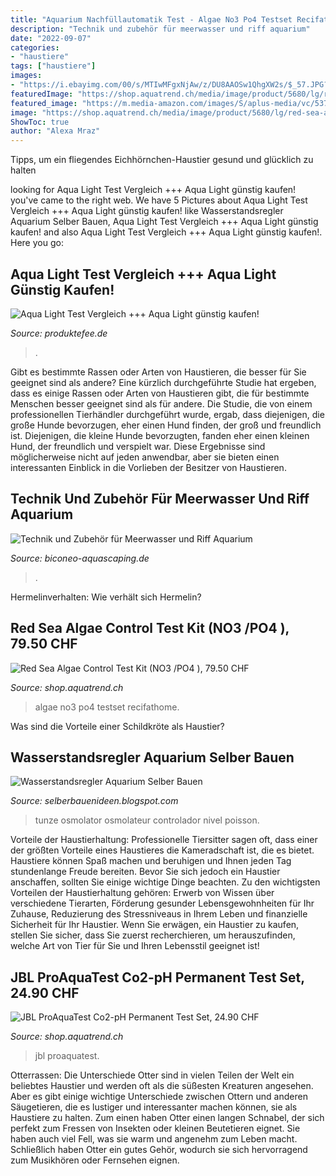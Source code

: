```yaml
---
title: "Aquarium Nachfüllautomatik Test - Algae No3 Po4 Testset Recifathome"
description: "Technik und zubehör für meerwasser und riff aquarium"
date: "2022-09-07"
categories:
- "haustiere"
tags: ["haustiere"]
images:
- "https://i.ebayimg.com/00/s/MTIwMFgxNjAw/z/DU8AAOSw1QhgXW2s/$_57.JPG?set_id=8800005007"
featuredImage: "https://shop.aquatrend.ch/media/image/product/5680/lg/red-sea-algae-control-test-kit-no3-po4-.jpg"
featured_image: "https://m.media-amazon.com/images/S/aplus-media/vc/537a4cae-a8d2-43e9-9e75-2e0dcdc9b052.jpg"
image: "https://shop.aquatrend.ch/media/image/product/5680/lg/red-sea-algae-control-test-kit-no3-po4-.jpg"
ShowToc: true
author: "Alexa Mraz"
---
```



Tipps, um ein fliegendes Eichhörnchen-Haustier gesund und glücklich zu halten

	

		
looking for Aqua Light Test Vergleich +++ Aqua Light günstig kaufen! you've came to the right web. We have 5 Pictures about Aqua Light Test Vergleich +++ Aqua Light günstig kaufen! like Wasserstandsregler Aquarium Selber Bauen, Aqua Light Test Vergleich +++ Aqua Light günstig kaufen! and also Aqua Light Test Vergleich +++ Aqua Light günstig kaufen!. Here you go:
		
    
## Aqua Light Test Vergleich +++ Aqua Light Günstig Kaufen!

<img loading=lazy src="https://i.ebayimg.com/00/s/MTIwMFgxNjAw/z/DU8AAOSw1QhgXW2s/$_57.JPG?set_id=8800005007" onerror="this.onerror=null;this.src='https://tse3.mm.bing.net/th?id=OIP.0WEPHGmTxj2Ra_gksAT2lAHaFj&amp;pid=15.1';" alt="Aqua Light Test Vergleich +++ Aqua Light günstig kaufen!">

_Source: produktefee.de_

>. 

	

Gibt es bestimmte Rassen oder Arten von Haustieren, die besser für Sie geeignet sind als andere?
Eine kürzlich durchgeführte Studie hat ergeben, dass es einige Rassen oder Arten von Haustieren gibt, die für bestimmte Menschen besser geeignet sind als für andere. Die Studie, die von einem professionellen Tierhändler durchgeführt wurde, ergab, dass diejenigen, die große Hunde bevorzugen, eher einen Hund finden, der groß und freundlich ist. Diejenigen, die kleine Hunde bevorzugten, fanden eher einen kleinen Hund, der freundlich und verspielt war. Diese Ergebnisse sind möglicherweise nicht auf jeden anwendbar, aber sie bieten einen interessanten Einblick in die Vorlieben der Besitzer von Haustieren.

    
## Technik Und Zubehör Für Meerwasser Und Riff Aquarium

<img loading=lazy src="http://www.biconeo-aquascaping.de/aquascaping/shop/images/eheim-streamon-stroemunspumpe-artlist.jpg" onerror="this.onerror=null;this.src='https://tse2.mm.bing.net/th?id=OIP.i6qQ_yWWvWHg--EOd7xGiAAAAA&amp;pid=15.1';" alt="Technik und Zubehör für Meerwasser und Riff Aquarium">

_Source: biconeo-aquascaping.de_

>. 

	

Hermelinverhalten: Wie verhält sich Hermelin?

    
## Red Sea Algae Control Test Kit (NO3 /PO4 ), 79.50 CHF

<img loading=lazy src="https://shop.aquatrend.ch/media/image/product/5680/lg/red-sea-algae-control-test-kit-no3-po4-.jpg" onerror="this.onerror=null;this.src='https://tse1.mm.bing.net/th?id=OIP.2-9RjgGRwviQ4Py6yXzhqgHaHa&amp;pid=15.1';" alt="Red Sea Algae Control Test Kit (NO3 /PO4 ), 79.50 CHF">

_Source: shop.aquatrend.ch_

>algae no3 po4 testset recifathome. 

	

Was sind die Vorteile einer Schildkröte als Haustier?

    
## Wasserstandsregler Aquarium Selber Bauen

<img loading=lazy src="https://m.media-amazon.com/images/S/aplus-media/vc/537a4cae-a8d2-43e9-9e75-2e0dcdc9b052.jpg" onerror="this.onerror=null;this.src='https://tse1.mm.bing.net/th?id=OIP.io99-nLzgqCUiVAbVXYJxwHaHa&amp;pid=15.1';" alt="Wasserstandsregler Aquarium Selber Bauen">

_Source: selberbauenideen.blogspot.com_

>tunze osmolator osmolateur controlador nivel poisson. 

	

Vorteile der Haustierhaltung:
Professionelle Tiersitter sagen oft, dass einer der größten Vorteile eines Haustieres die Kameradschaft ist, die es bietet. Haustiere können Spaß machen und beruhigen und Ihnen jeden Tag stundenlange Freude bereiten. Bevor Sie sich jedoch ein Haustier anschaffen, sollten Sie einige wichtige Dinge beachten. Zu den wichtigsten Vorteilen der Haustierhaltung gehören: Erwerb von Wissen über verschiedene Tierarten, Förderung gesunder Lebensgewohnheiten für Ihr Zuhause, Reduzierung des Stressniveaus in Ihrem Leben und finanzielle Sicherheit für Ihr Haustier. Wenn Sie erwägen, ein Haustier zu kaufen, stellen Sie sicher, dass Sie zuerst recherchieren, um herauszufinden, welche Art von Tier für Sie und Ihren Lebensstil geeignet ist!

    
## JBL ProAquaTest Co2-pH Permanent Test Set, 24.90 CHF

<img loading=lazy src="https://shop.aquatrend.ch/bilder/produkte/gross/JBL-ProAquaTest-Co2-pH-Permanent-Test-Set_b2.jpg" onerror="this.onerror=null;this.src='https://tse3.mm.bing.net/th?id=OIP.atqTSBDe6S9gjHxg3go_hgHaHa&amp;pid=15.1';" alt="JBL ProAquaTest Co2-pH Permanent Test Set, 24.90 CHF">

_Source: shop.aquatrend.ch_

>jbl proaquatest. 

	

Otterrassen: Die Unterschiede
Otter sind in vielen Teilen der Welt ein beliebtes Haustier und werden oft als die süßesten Kreaturen angesehen. Aber es gibt einige wichtige Unterschiede zwischen Ottern und anderen Säugetieren, die es lustiger und interessanter machen können, sie als Haustiere zu halten. Zum einen haben Otter einen langen Schnabel, der sich perfekt zum Fressen von Insekten oder kleinen Beutetieren eignet. Sie haben auch viel Fell, was sie warm und angenehm zum Leben macht. Schließlich haben Otter ein gutes Gehör, wodurch sie sich hervorragend zum Musikhören oder Fernsehen eignen.

